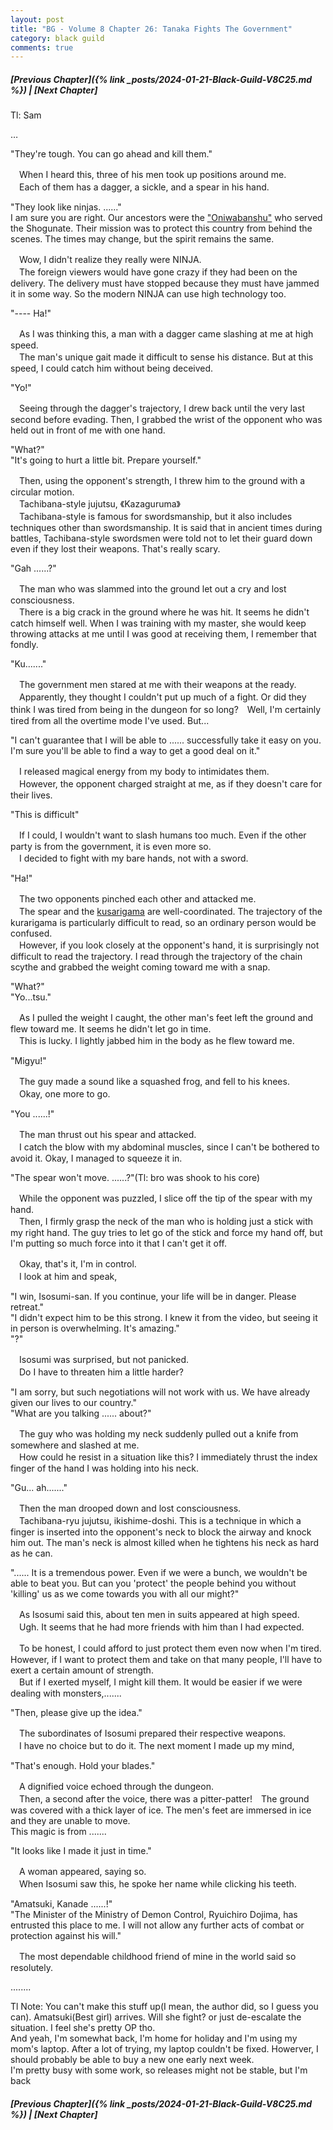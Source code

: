 ```yaml
---
layout: post
title: "BG - Volume 8 Chapter 26: Tanaka Fights The Government"
category: black guild
comments: true
---
```


##### [Previous Chapter]({% link _posts/2024-01-21-Black-Guild-V8C25.md %}) \| [Next Chapter]


Tl: Sam


…




"They're tough. 
You can go ahead and kill them."

　When I heard this, three of his men took up positions around me.    
　Each of them has a dagger, a sickle, and a spear in his hand.

"They look like ninjas. ......"      
I am sure you are right. Our ancestors were the ["Oniwabanshu"]( https://en.wikipedia.org/wiki/Oniwaban ) who served the Shogunate. Their mission was to protect this country from behind the scenes. The times may change, but the spirit remains the same.

　Wow, I didn't realize they really were NINJA.    
　The foreign viewers would have gone crazy if they had been on the delivery. The delivery must have stopped because they must have jammed it in some way. So the modern NINJA can use high technology too.
<!--more-->

"---- Ha!"

　As I was thinking this, a man with a dagger came slashing at me at high speed.     
　The man's unique gait made it difficult to sense his distance. But at this speed, I could catch him without being deceived.

"Yo!"

　Seeing through the dagger's trajectory, I drew back until the very last second before evading. Then, I grabbed the wrist of the opponent who was held out in front of me with one hand.

"What?"     
"It's going to hurt a little bit. Prepare yourself."

　Then, using the opponent's strength, I threw him to the ground with a circular motion.      
　Tachibana-style jujutsu, 《Kazaguruma》      
　Tachibana-style is famous for swordsmanship, but it also includes techniques other than swordsmanship. 
It is said that in ancient times during battles, Tachibana-style swordsmen were told not to let their guard down even if they lost their weapons. That's really scary.

"Gah ......?"

　The man who was slammed into the ground let out a cry and lost consciousness.     
　There is a big crack in the ground where he was hit. It seems he didn't catch himself well. When I was training with my master, she would keep throwing attacks at me until I was good at receiving them, I remember that fondly.

"Ku......."

　The government men stared at me with their weapons at the ready.       
　Apparently, they thought I couldn't put up much of a fight. Or did they think I was tired from being in the dungeon for so long?　Well, I'm certainly tired from all the overtime mode I've used. But...

"I can't guarantee that I will be able to ...... successfully take it easy on you. I'm sure you'll be able to find a way to get a good deal on it."

　I released magical energy from my body to intimidates them.      
　However, the opponent charged straight at me, as if they doesn't care for their lives. 

"This is difficult" 

　If I could, I wouldn't want to slash humans too much. 
Even if the other party is from the government, it is even more so.     
　I decided to fight with my bare hands, not with a sword.

"Ha!"

　The two opponents pinched each other and attacked me.     
　The spear and the [kusarigama]( https://en.wikipedia.org/wiki/Kusarigama) are well-coordinated. The trajectory of the kurarigama is particularly difficult to read, so an ordinary person would be confused.     
　However, if you look closely at the opponent's hand, it is surprisingly not difficult to read the trajectory. I read through the trajectory of the chain scythe and grabbed the weight coming toward me with a snap.

"What?"    
"Yo...tsu."

　As I pulled the weight I caught, the other man's feet left the ground and flew toward me. It seems he didn't let go in time.    
　This is lucky. I lightly jabbed him in the body as he flew toward me.

"Migyu!"

　The guy made a sound like a squashed frog, and fell to his knees.      
　Okay, one more to go.

"You ......!"

　The man thrust out his spear and attacked.     
　I catch the blow with my abdominal muscles, since I can't be bothered to avoid it. Okay, I managed to squeeze it in.

"The spear won't move. ......?"(Tl: bro was shook to his core)

　While the opponent was puzzled, I slice off the tip of the spear with my hand.     
　Then, I firmly grasp the neck of the man who is holding just a stick with my right hand. The guy tries to let go of the stick and force my hand off, but I'm putting so much force into it that I can't get it off.   

　Okay, that's it, I'm in control.    
　I look at him and speak,

"I win, Isosumi-san. If you continue, your life will be in danger. Please retreat."     
"I didn't expect him to be this strong. I knew it from the video, but seeing it in person is overwhelming. It's amazing."      
"?"

　Isosumi was surprised, but not panicked.      
　Do I have to threaten him a little harder?

"I am sorry, but such negotiations will not work with us. We have already given our lives to our country."    
"What are you talking ...... about?"

　The guy who was holding my neck suddenly pulled out a knife from somewhere and slashed at me.      
　How could he resist in a situation like this? I immediately thrust the index finger of the hand I was holding into his neck.

"Gu... ah......."

　Then the man drooped down and lost consciousness.     
　Tachibana-ryu jujutsu, ikishime-doshi. This is a technique in which a finger is inserted into the opponent's neck to block the airway and knock him out. The man's neck is almost killed when he tightens his neck as hard as he can.

"...... It is a tremendous power. Even if we were a bunch, we wouldn't be able to beat you. But can you 'protect' the people behind you without 'killing' us as we come towards you with all our might?"

　As Isosumi said this, about ten men in suits appeared at high speed.     
　Ugh. It seems that he had more friends with him than I had expected.

　To be honest, I could afford to just protect them even now when I'm tired. However, if I want to protect them and take on that many people, I'll have to exert a certain amount of strength.    
　But if I exerted myself, I might kill them. It would be easier if we were dealing with monsters,.......

"Then, please give up the idea."

　The subordinates of Isosumi prepared their respective weapons.     
　I have no choice but to do it. The next moment I made up my mind,

"That's enough. Hold your blades."

　A dignified voice echoed through the dungeon.     
　Then, a second after the voice, there was a pitter-patter!　The ground was covered with a thick layer of ice. The men's feet are immersed in ice and they are unable to move.    
This magic is from .......

"It looks like I made it just in time."

　A woman appeared, saying so.      
　When Isosumi saw this, he spoke her name while clicking his teeth.

"Amatsuki, Kanade ......!"     
"The Minister of the Ministry of Demon Control, Ryuichiro Dojima, has entrusted this place to me. I will not allow any further acts of combat or protection against his will."

　The most dependable childhood friend of mine in the world said so resolutely.


........

Tl Note: You can't make this stuff up(I mean, the author did, so I guess you can). Amatsuki(Best girl) arrives. Will she fight? or just de-escalate the situation. I feel she's pretty OP tho.     
And yeah, I'm somewhat back, I'm home for holiday and I'm using my mom's laptop. After a lot of trying, my laptop couldn't be fixed. Howerver, I should probably be able to buy a new one early next week.    
I'm pretty busy with some work, so releases might not be stable, but I'm back



##### [Previous Chapter]({% link _posts/2024-01-21-Black-Guild-V8C25.md %}) \| [Next Chapter]

